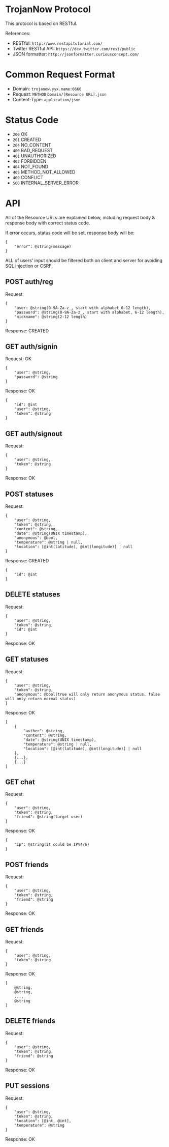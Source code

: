 # TrojanNow Protocol #

This protocol is based on RESTful.

References: 

- RESTful: `http://www.restapitutorial.com/`
- Twitter RESTful API: `https://dev.twitter.com/rest/public`
- JSON formatter: `http://jsonformatter.curiousconcept.com/`

# Common Request Format #
- Domain: `trojanow.yyx.name:6666`
- Request: `METHOD` `Domain/[Resource URL].json`
- Content-Type: `application/json`

# Status Code #

- `200` OK
- `201` CREATED
- `204` NO_CONTENT
- `400` BAD_REQUEST
- `401` UNAUTHORIZED
- `403` FORBIDDEN
- `404` NOT_FOUND
- `405` METHOD_NOT_ALLOWED
- `409` CONFLICT
- `500` INTERNAL_SERVER_ERROR

# API #

All of the Resource URLs are explained below, including request body & response body with correct status code.

If error occurs, status code will be set, response body will be:

	{
		"error": @string(message)
	}

ALL of users' input should be filtered both on client and server for avoiding SQL injection or CSRF.

## POST auth/reg

Request:

    {
    	"user: @string(0-9A-Za-z_, start with alphabet 6-12 length),
		"password": @string(0-9A-Za-z_, start with alphabet, 6-12 length),
    	"nickname": @string(2-12 length)
    }

Response: CREATED

## GET auth/signin

Request: OK

    {
    	"user": @string,
		"password": @string
    }

Response: OK

	{
		"id": @int
		"user": @string,
		"token": @string
	}

## GET auth/signout

Request:

    {
    	"user": @string,
		"token": @string
    }

Response: OK

## POST statuses

Request:

    {
    	"user": @string,
		"token": @string,
		"content": @string,
		"date": @string(UNIX timestamp),
		"anonymous": @bool,
		"temperature": @string | null,
		"location": [@int(latitude), @int(longitude)] | null
    }

Response: GREATED

	{
		"id": @int
	}

## DELETE statuses

Request:

    {
    	"user": @string,
		"token": @string,
		"id": @int
    }

Response: OK

## GET statuses

Request:

    {
    	"user": @string,
		"token": @string,
		"anonymous": @bool(true will only return anonymous status, false will only return normal status)
    }

Response: OK

	[
		{
	    	"auther": @string,
			"content": @string,
			"date": @string(UNIX timestamp),
			"temperature": @string | null,
			"location": [@int(latitude), @int(longitude)] | null
	    },
		{...},
		{...}
	]

## GET chat

Request:

    {
    	"user": @string,
		"token": @string,
		"friend": @string(target user)
    }

Response: OK

	{
    	"ip": @string(it could be IPV4/6)
	}


## POST friends

Request:

    {
    	"user": @string,
		"token": @string,
		"friend": @string
    }

Response: OK

## GET friends

Request:

    {
    	"user": @string,
		"token": @string
    }

Response: OK

    [
		@string,
		@string,
		...,
		@string
	]

## DELETE friends

Request:

    {
    	"user": @string,
		"token": @string,
		"friend": @string
    }

Response: OK

## PUT sessions

Request:

    {
    	"user": @string,
		"token": @string,
		"location": [@int, @int],
		"temperature": @string
    }

Response: OK

